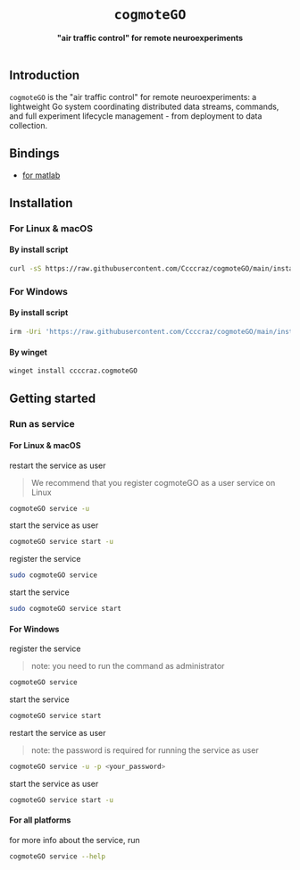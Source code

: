 <div align=center>
<h1><code>cogmoteGO</code></h1>
<b>"air traffic control" for remote neuroexperiments</b></br/>
</div>
<br/>

## Introduction

`cogmoteGO` is the "air traffic control" for remote neuroexperiments: a lightweight Go system coordinating distributed data streams, commands, and full experiment lifecycle management - from deployment to data collection.

## Bindings

- [for matlab](https://github.com/Ccccraz/matmoteGO.git)

## Installation

### For Linux & macOS

#### By install script

```sh
curl -sS https://raw.githubusercontent.com/Ccccraz/cogmoteGO/main/install.sh | sh
```

### For Windows

#### By install script

```sh
irm -Uri 'https://raw.githubusercontent.com/Ccccraz/cogmoteGO/main/install.ps1' | iex
```

#### By winget

```sh
winget install ccccraz.cogmoteGO
```

## Getting started

### Run as service

#### For Linux & macOS

restart the service as user
> We recommend that you register cogmoteGO as a user service on Linux

```sh
cogmoteGO service -u
```

start the service as user

```sh
cogmoteGO service start -u
```

register the service

```sh
sudo cogmoteGO service
```

start the service

```sh
sudo cogmoteGO service start
```

#### For Windows

register the service

> note: you need to run the command as administrator

```sh
cogmoteGO service
```

start the service

```sh
cogmoteGO service start
```

restart the service as user

> note: the password is required for running the service as user

```sh
cogmoteGO service -u -p <your_password>
```

start the service as user

```sh
cogmoteGO service start -u
```

#### For all platforms

for more info about the service, run

```sh
cogmoteGO service --help
```
